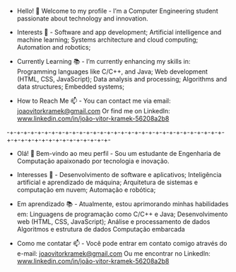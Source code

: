  - Hello! 👋 Welcome to my profile - 
I’m a Computer Engineering student passionate about technology and innovation.

 - Interests 🌱 - 
Software and app development;
Artificial intelligence and machine learning;
Systems architecture and cloud computing;
Automation and robotics;

 - Currently Learning 📚 - 
I’m currently enhancing my skills in:
Programming languages like C/C++, and Java;
Web development (HTML, CSS, JavaScript);
Data analysis and processing;
Algorithms and data structures;
Embedded systems;

 - How to Reach Me 📫 -
You can contact me via email: joaovitorkramek@gmail.com
Or find me on LinkedIn: www.linkedin.com/in/joão-vitor-kramek-56208a2b8


-+-+-+-+-+-+-+-+-+-+-+-+-+-+-+-+-+-+-+-+-+-+-+-+-+-+-+-+-+-+-+-+-+-+-+-+-+-+-+-+-+-+-+-+-+-+-

 - Olá! 👋 Bem-vindo ao meu perfil -
Sou um estudante de Engenharia de Computação apaixonado por tecnologia e inovação. 

 - Interesses 🌱 - 
Desenvolvimento de software e aplicativos;
Inteligência artificial e aprendizado de máquina;
Arquitetura de sistemas e computação em nuvem;
Automação e robótica;

 - Em aprendizado 📚 - 
Atualmente, estou aprimorando minhas habilidades em:
Linguagens de programação como C/C++ e Java;
Desenvolvimento web (HTML, CSS, JavaScript);
Análise e processamento de dados
Algoritmos e estrutura de dados
Computação embarcada

 - Como me contatar 📫 - 
Você pode entrar em contato comigo através do e-mail: joaovitorkramek@gmail.com
Ou me encontrar no LinkedIn: www.linkedin.com/in/joão-vitor-kramek-56208a2b8
<!---
Kramekjvp/Kramekjvp is a ✨ special ✨ repository because its `README.md` (this file) appears on your GitHub profile.
You can click the Preview link to take a look at your changes.
--->
